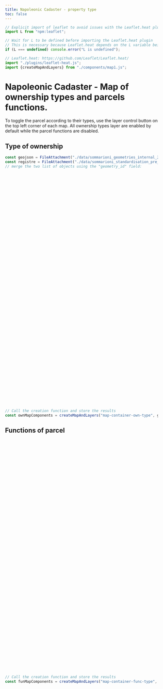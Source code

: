 ```yaml
---
title: Napoleonic Cadaster - property type
toc: false
---
```


```js
// Explicit import of leaflet to avoid issues with the Leaflet.heat plugin
import L from "npm:leaflet";
```

```js
// Wait for L to be defined before importing the Leaflet.heat plugin
// This is necessary because Leaflet.heat depends on the L variable being defined
if (L === undefined) console.error("L is undefined");

// Leaflet.heat: https://github.com/Leaflet/Leaflet.heat/
import "./plugins/leaflet-heat.js";
import {createMapAndLayers} from "./components/map1.js";
```

# Napoleonic Cadaster - Map of ownership types and parcels functions.
To toggle the parcel according to their types, use the layer control button on the top left corner of each map. All ownership types layer are enabled by default while the parcel functions are disabled.

## Type of ownership

```js
const geojson = FileAttachment("./data/sommarioni_geometries_internal_20250318.geojson").json();
const registre = FileAttachment("./data/sommarioni_standardisation_pre_finished_20250508.json").json();
// merge the two list of objects using the "geometry_id" field:

```
<!-- Create the map container -->
<div id="map-container-own-type" style="height: 750px; margin: 1em 0 2em 0;"></div>

```js
// Call the creation function and store the results
const ownMapComponents = createMapAndLayers("map-container-own-type", geojson, registre, 'ownership_types', true);
```


## Functions of parcel
<!-- Create the map container -->
<div id="map-container-func-type" style="height: 750px; margin: 1em 0 2em 0;"></div>

```js
// Call the creation function and store the results
const funMapComponents = createMapAndLayers("map-container-func-type", geojson, registre, 'qualities', false);
```
